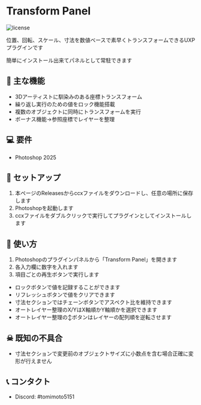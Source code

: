 # Transform Panel

![license](https://img.shields.io/badge/license-MIT-green)

位置、回転、スケール、寸法を数値ベースで素早くトランスフォームできるUXPプラグインです

簡単にインストール出来てパネルとして常駐できます

## 🚀 主な機能
* 3Dアーティストに馴染みのある座標トランスフォーム
* 繰り返し実行のための値をロック機能搭載
* 複数のオブジェクトに同時にトランスフォームを実行
* ボーナス機能→参照座標でレイヤーを整理

## 💻 要件

- Photoshop 2025

## 🔧 セットアップ

1. 本ページのReleasesからccxファイルをダウンロードし、任意の場所に保存します
2. Photoshopを起動します
3. ccxファイルをダブルクリックで実行してプラグインとしてインストールします

## 📱 使い方

1. Photoshopのプラグインパネルから「Transform Panel」を開きます
2. 各入力欄に数字を入れます
3. 項目ごとの再生ボタンで実行します

* ロックボタンで値を記録することができます
* リフレッシュボタンで値をクリアできます
* 寸法セクションではチェーンボタンでアスペクト比を維持できます
* オートレイヤー整理のX/YはX軸順かY軸順かを選択できます
* オートレイヤー整理の↕ボタンはレイヤーの配列順を逆転させます

## ☠ 既知の不具合
* 寸法セクションで変更前のオブジェクトサイズに小数点を含む場合正確に変形が行えません

## 📞 コンタクト

* Discord: #tomimoto5151
